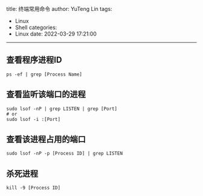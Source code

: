 title: 终端常用命令
author: YuTeng Lin
tags:
  - Linux
  - Shell
categories:
  - Linux
date: 2022-03-29 17:21:00
---
## 查看程序进程ID

```shell
ps -ef | grep [Process Name]
```

## 查看监听该端口的进程

```shell
sudo lsof -nP | grep LISTEN | grep [Port]
# or
sudo lsof -i :[Port]
```

## 查看该进程占用的端口

```shell
sudo lsof -nP -p [Process ID] | grep LISTEN
```

## 杀死进程

```shell
kill -9 [Process ID]
```


